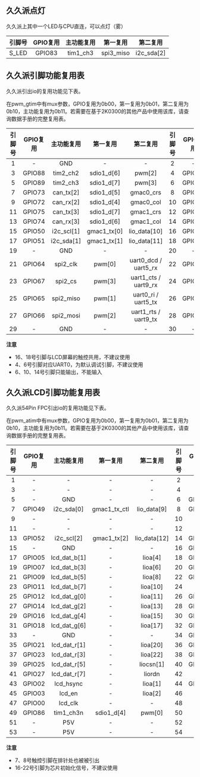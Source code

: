 <!--
 * @Author: Ilikara 3435193369@qq.com
 * @Date: 2025-01-17 18:18:13
 * @LastEditors: Ilikara 3435193369@qq.com
 * @LastEditTime: 2025-01-17 19:10:17
 * @FilePath: /ls2k0300_peripheral_library/久久派引脚功能复用表.md
 * @Description: 
-->
## 久久派点灯
久久派上其中一个LED与CPU直连，可以点灯（雾）

| 引脚号 | GPIO复用 | 主功能复用 | 第一复用  |  第二复用  |
| :----: | :------: | :--------: | :-------: | :--------: |
| S_LED  |  GPIO83  |  tim1_ch3  | spi3_miso | i2c_sda[2] |

## 久久派引脚功能复用表
久久派引出io的复用功能见下表。

在pwm_gtim中有mux参数，GPIO复用为0b00，第一复用为0b01，第二复用为0b10，主功能复用为0b11。若需要在基于2K0300的其他产品中使用该库，请查询数据手册的完整复用表。

| 引脚号 | GPIO复用 | 主功能复用 |  第一复用   |       第二复用       | 引脚号 | GPIO复用 | 主功能复用 |    第一复用    |       第二复用       |
| :----: | :------: | :--------: | :---------: | :------------------: | :----: | :------: | :--------: | :------------: | :------------------: |
|   1    |    -     |    GND     |      -      |          -           |   2    |    -     |    P3V3    |       -        |          -           |
|   3    |  GPIO88  |  tim2_ch2  | sdio1_d[6]  |        pwm[2]        |   4    |  GPIO41  |  uart0_tx  | gmac0_ptp_pps  |     lio_data[1]      |
|   5    |  GPIO89  |  tim2_ch3  | sdio1_d[7]  |        pwm[3]        |   6    |  GPIO40  |  uart0_rx  | gmac0_ptp_trig |     lio_data[0]      |
|   7    |  GPIO73  | can_tx[2]  | sdio1_d[5]  |      gmac0_crs       |   8    |  GPIO43  |  uart1_tx  | gmac1_ptp_pps  |     lio_data[3]      |
|   9    |  GPIO72  | can_rx[2]  | sdio1_d[4]  |      gmac0_col       |   10   |  GPIO42  |  uart1_rx  | gmac1_ptp_trig |     lio_data[2]      |
|   11   |  GPIO75  | can_tx[3]  | sdio1_d[7]  |      gmac1_crs       |   12   |  GPIO45  |  uart2_rx  |  gmac1_rx[0]   |     lio_data[5]      |
|   13   |  GPIO74  | can_rx[3]  | sdio1_d[6]  |      gmac1_col       |   14   |  GPIO44  |  uart2_tx  |  gmac1_rx_ctl  |     lio_data[4]      |
|   15   |  GPIO50  | i2c_scl[1] | gmac1_tx[0] |     lio_data[10]     |   16   |  GPIO48  | i2c_scl[0] |  gmac1_rx[3]   |     lio_data[8]      |
|   17   |  GPIO51  | i2c_sda[1] | gmac1_tx[1] |     lio_data[11]     |   18   |  GPIO49  | i2c_sda[0] |  gmac1_tx_ctl  |     lio_data[9]      |
|   19   |    -     |    GND     |      -      |          -           |   20   |    -     |    GND     |       -        |          -           |
|   21   |  GPIO64  |  spi2_clk  |   pwm[0]    | uart0_dcd / uart5_rx |   22   |  GPIO60  |  spi1_clk  |   i2c_scl[0]   | uart0_rts / uart6_tx |
|   23   |  GPIO67  |  spi2_cs   |   pwm[3]    | uart1_cts / uart9_rx |   24   |  GPIO63  |  spi1_cs   |   i2c_sda[1]   | uart0_dtr / uart4_tx |
|   25   |  GPIO65  | spi2_miso  |   pwm[1]    | uart0_ri / uart5_tx  |   26   |  GPIO61  | spi1_miso  |   i2c_sda[0]   | uart0_cts / uart6_rx |
|   27   |  GPIO66  | spi2_mosi  |   pwm[2]    | uart1_rts / uart9_tx |   28   |  GPIO62  | spi1_mosi  |   i2c_scl[1]   | uart0_dsr / uart4_rx |
|   29   |    -     |    GND     |      -      |          -           |   30   |    -     |    P5V     |       -        |          -           |

**注意**
- 16、18号引脚与LCD屏幕的触控共用，不建议使用
- 4、6号引脚对应UART0，为默认调试引脚，不建议使用
- 6、10、14号引脚只能输出，不能输入

## 久久派LCD引脚功能复用表
久久派54Pin FPC引出io的复用功能见下表。

在pwm_atim中有mux参数，GPIO复用为0b00，第一复用为0b01，第二复用为0b10，主功能复用为0b11。若需要在基于2K0300的其他产品中使用该库，请查询数据手册的完整复用表。

| 引脚号 | GPIO复用 |  主功能复用  |   第一复用   |   第二复用   | 引脚号 | GPIO复用 |  主功能复用  |  第一复用   |   第二复用   |
| :----: | :------: | :----------: | :----------: | :----------: | :----: | :------: | :----------: | :---------: | :----------: |
|   1    |    -     |      -       |      -       |      -       |   2    |    -     |      -       |      -      |      -       |
|   3    |    -     |      -       |      -       |      -       |   4    |    -     |      -       |      -      |      -       |
|   5    |    -     |     GND      |      -       |      -       |   6    |  GPIO54  |  i2c_scl[3]  | gmac1_mdck  | lio_data[14] |
|   7    |  GPIO49  |  i2c_sda[0]  | gmac1_tx_ctl | lio_data[9]  |   8    |  GPIO48  |  i2c_scl[0]  | gmac1_rx[3] | lio_data[8]  |
|   9    |    -     |      -       |      -       |      -       |   10   |    -     |      -       |      -      |      -       |
|   11   |    -     |      -       |      -       |      -       |   12   |    -     |      -       |      -      |      -       |
|   13   |  GPIO52  |  i2c_scl[2]  | gmac1_tx[2]  | lio_data[12] |   14   |  GPIO53  |  i2c_sda[2]  | gmac1_tx[3] | lio_data[13] |
|   15   |    -     |     GND      |      -       |      -       |   16   |  GPIO04  | lcd_dat_b[0] |      -      |   lioa[3]    |
|   17   |  GPIO05  | lcd_dat_b[1] |      -       |   lioa[4]    |   18   |  GPIO06  | lcd_dat_b[2] |      -      |   lioa[5]    |
|   19   |  GPIO07  | lcd_dat_b[3] |      -       |   lioa[6]    |   20   |  GPIO08  | lcd_dat_b[4] |      -      |   lioa[7]    |
|   21   |  GPIO09  | lcd_dat_b[5] |      -       |   lioa[8]    |   22   |  GPIO10  | lcd_dat_b[6] |      -      |   lioa[9]    |
|   23   |  GPIO11  | lcd_dat_b[7] |      -       |   lioa[10]   |   24   |    -     |     GND      |      -      |      -       |
|   25   |  GPIO12  | lcd_dat_g[0] |      -       |   lioa[11]   |   26   |  GPIO13  | lcd_dat_g[1] |      -      |   lioa[12]   |
|   27   |  GPIO14  | lcd_dat_g[2] |      -       |   lioa[13]   |   28   |  GPIO15  | lcd_dat_g[3] |      -      |   lioa[14]   |
|   29   |  GPIO16  | lcd_dat_g[4] |      -       |   lioa[15]   |   30   |  GPIO17  | lcd_dat_g[5] |      -      |   lioa[16]   |
|   31   |  GPIO18  | lcd_dat_g[6] |      -       |   lioa[17]   |   32   |  GPIO19  | lcd_dat_g[7] |      -      |   lioa[18]   |
|   33   |    -     |     GND      |      -       |      -       |   34   |  GPIO20  | lcd_dat_r[0] |      -      |   lioa[19]   |
|   35   |  GPIO21  | lcd_dat_r[1] |      -       |   lioa[20]   |   36   |  GPIO22  | lcd_dat_r[2] |      -      |   lioa[21]   |
|   37   |  GPIO23  | lcd_dat_r[3] |      -       |   lioa[22]   |   38   |  GPIO24  | lcd_dat_r[4] |      -      |  liocsn[0]   |
|   39   |  GPIO25  | lcd_dat_r[5] |      -       |  liocsn[1]   |   40   |  GPIO26  | lcd_dat_r[6] |      -      |    liowrn    |
|   41   |  GPIO27  | lcd_dat_r[7] |      -       |    liordn    |   42   |    -     |     GND      |      -      |      -       |
|   43   |  GPIO02  |  lcd_hsync   |      -       |   lioa[1]    |   44   |  GPIO01  |  lcd_vsync   |      -      |   lioa[0]    |
|   45   |  GPIO03  |    lcd_en    |      -       |   lioa[2]    |   46   |    -     |     GND      |      -      |      -       |
|   47   |  GPIO00  |   lcd_clk    |      -       |      -       |   48   |    -     |     GND      |      -      |      -       |
|   49   |  GPIO86  |  tim1_ch3n   |  sdio1_d[4]  |    pwm[0]    |   50   |    -     |     P5V      |      -      |      -       |
|   51   |    -     |     P5V      |      -       |      -       |   52   |    -     |     P5V      |      -      |      -       |
|   53   |    -     |     P5V      |      -       |      -       |   54   |    -     |     P5V      |      -      |      -       |

**注意**
- 7、8号触控引脚在排针处也被被引出
- 16-22号引脚为芯片初始化信号，不建议使用